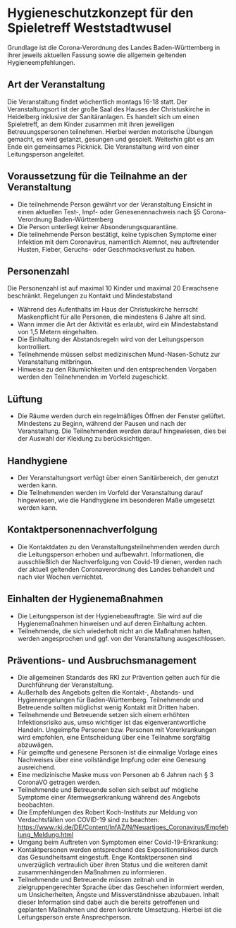 # Hygieneschutzkonzept für den Spieletreff Weststadtwusel
Grundlage ist die Corona-Verordnung des Landes Baden-Württemberg in ihrer jeweils aktuellen Fassung sowie die allgemein geltenden Hygieneempfehlungen.

## Art der Veranstaltung
Die Veranstaltung findet wöchentlich montags 16-18 statt. Der Veranstaltungsort ist der große Saal des Hauses der Christuskirche in Heidelberg inklusive der Sanitäranlagen.
Es handelt sich um einen Spieletreff, an dem Kinder zusammen mit ihren jeweiligen Betreuungspersonen teilnehmen. Hierbei werden motorische Übungen gemacht, es wird getanzt, gesungen und gespielt. Weiterhin gibt es am Ende ein gemeinsames Picknick.
Die Veranstaltung wird von einer Leitungsperson angeleitet.

## Voraussetzung für die Teilnahme an der Veranstaltung
*	Die teilnehmende Person gewährt vor der Veranstaltung Einsicht in einen aktuellen Test-, Impf- oder Genesenennachweis nach §5 Corona-Verordnung Baden-Württemberg
*	Die Person unterliegt keiner Absonderungsquarantäne.
*	Die teilnehmende Person bestätigt, keine typischen Symptome einer Infektion mit dem Coronavirus, namentlich Atemnot, neu auftretender Husten, Fieber, Geruchs- oder Geschmacksverlust zu haben.

## Personenzahl
Die Personenzahl ist auf maximal 10 Kinder und maximal 20 Erwachsene beschränkt.
Regelungen zu Kontakt und Mindestabstand
*	Während des Aufenthalts im Haus der Christuskirche herrscht Maskenpflicht für alle Personen, die mindestens 6 Jahre alt sind.
*	Wann immer die Art der Aktivität es erlaubt, wird ein Mindestabstand von 1,5 Metern eingehalten.
*	Die Einhaltung der Abstandsregeln wird von der Leitungsperson kontrolliert.
*	Teilnehmende müssen selbst medizinischen Mund-Nasen-Schutz zur Veranstaltung mitbringen.
*	Hinweise zu den Räumlichkeiten und den entsprechenden Vorgaben werden den Teilnehmenden im Vorfeld zugeschickt.

## Lüftung
*	Die Räume werden durch ein regelmäßiges Öffnen der Fenster gelüftet. Mindestens zu Beginn, während der Pausen und nach der Veranstaltung. Die Teilnehmenden werden darauf hingewiesen, dies bei der Auswahl der Kleidung zu berücksichtigen.

## Handhygiene
*	Der Veranstaltungsort verfügt über einen Sanitärbereich, der genutzt werden kann.
*	Die Teilnehmenden werden im Vorfeld der Veranstaltung darauf hingewiesen, wie die Handhygiene im besonderen Maße umgesetzt werden kann.

## Kontaktpersonennachverfolgung
*	Die Kontaktdaten zu den Veranstaltungsteilnehmenden werden durch die Leitungsperson erhoben und aufbewahrt. Informationen, die ausschließlich der Nachverfolgung von Covid-19 dienen, werden nach der aktuell geltenden Coronaverordnung des Landes behandelt und nach vier Wochen vernichtet.

## Einhalten der Hygienemaßnahmen
*	Die Leitungsperson ist der Hygienebeauftragte. Sie wird auf die Hygienemaßnahmen hinweisen und auf deren Einhaltung achten.
*	Teilnehmende, die sich wiederholt nicht an die Maßnahmen halten, werden angesprochen und ggf. von der Veranstaltung ausgeschlossen.

## Präventions- und Ausbruchsmanagement
*	Die allgemeinen Standards des RKI zur Prävention gelten auch für die Durchführung der Veranstaltung.
*	Außerhalb des Angebots gelten die Kontakt-, Abstands- und Hygieneregelungen für Baden-Württemberg. Teilnehmende und Betreuende sollten möglichst wenig Kontakt mit Dritten haben.
*	Teilnehmende und Betreuende setzen sich einem erhöhten Infektionsrisiko aus, umso wichtiger ist das eigenverantwortliche Handeln. Ungeimpfte Personen bzw. Personen mit Vorerkrankungen wird empfohlen, eine Entscheidung über eine Teilnahme sorgfältig abzuwägen. 
*	Für geimpfte und genesene Personen ist die einmalige Vorlage eines Nachweises über eine vollständige Impfung oder eine Genesung ausreichend.
*	Eine medizinische Maske muss von Personen ab 6 Jahren nach § 3 CoronaVO getragen werden.
*	Teilnehmende und Betreuende sollen sich selbst auf mögliche Symptome einer Atemwegserkrankung während des Angebots beobachten.
*	Die Empfehlungen des Robert Koch-Instituts zur Meldung von Verdachtsfällen von COVID-19 sind zu beachten: https://www.rki.de/DE/Content/InfAZ/N/Neuartiges_Coronavirus/Empfehlung_Meldung.html
*	Umgang beim Auftreten von Symptomen einer Covid-19-Erkrankung:
  *	Kontaktpersonen werden entsprechend des Expositionsrisikos durch das Gesundheitsamt eingestuft. Enge Kontaktpersonen sind unverzüglich vertraulich über ihren Status und die weiteren damit zusammenhängenden Maßnahmen zu informieren.
  *	Teilnehmende und Betreuende müssen zeitnah und in zielgruppengerechter Sprache über das Geschehen informiert werden, um Unsicherheiten, Ängste und Missverständnisse abzubauen. Inhalt dieser Information sind dabei auch die bereits getroffenen und geplanten Maßnahmen und deren konkrete Umsetzung. Hierbei ist die Leitungsperson erste Ansprechperson.
